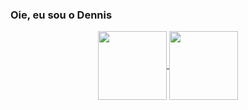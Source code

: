 ### Oie, eu sou o Dennis 

<div align="center">
  <a href="https://github.com/Dennis-Fellipe">
  <img align="center" height="110px" src="https://github-readme-stats.vercel.app/api?username=Dennis-Fellipe&show_icons=true&theme=merko&include_all_commits=true&count_private=true"/>
  </a>
  <a>
  <img align="center" height="110px" src="https://github-readme-stats.vercel.app/api/top-langs/?username=Dennis-Fellipe&langs_count=5&layout=compact&langs_count=5&theme=merko"/>
  </a>
</div>
